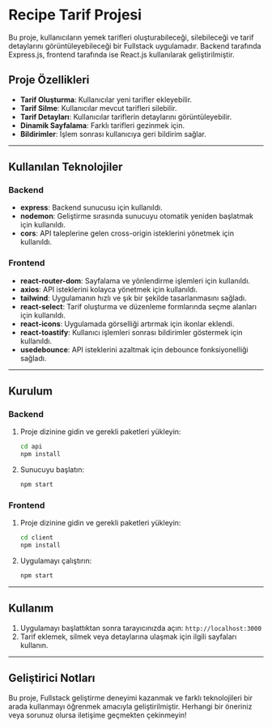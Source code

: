 # Recipe Tarif Projesi

Bu proje, kullanıcıların yemek tarifleri oluşturabileceği, silebileceği ve tarif detaylarını görüntüleyebileceği bir Fullstack uygulamadır. Backend tarafında Express.js, frontend tarafında ise React.js kullanılarak geliştirilmiştir.

## Proje Özellikleri

- **Tarif Oluşturma**: Kullanıcılar yeni tarifler ekleyebilir.
- **Tarif Silme**: Kullanıcılar mevcut tarifleri silebilir.
- **Tarif Detayları**: Kullanıcılar tariflerin detaylarını görüntüleyebilir.
- **Dinamik Sayfalama**: Farklı tarifleri gezinmek için.
- **Bildirimler**: İşlem sonrası kullanıcıya geri bildirim sağlar.

---

## Kullanılan Teknolojiler

### Backend

- **express**: Backend sunucusu için kullanıldı.
- **nodemon**: Geliştirme sırasında sunucuyu otomatik yeniden başlatmak için kullanıldı.
- **cors**: API taleplerine gelen cross-origin isteklerini yönetmek için kullanıldı.

### Frontend

- **react-router-dom**: Sayfalama ve yönlendirme işlemleri için kullanıldı.
- **axios**: API isteklerini kolayca yönetmek için kullanıldı.
- **tailwind**: Uygulamanın hızlı ve şık bir şekilde tasarlanmasını sağladı.
- **react-select**: Tarif oluşturma ve düzenleme formlarında seçme alanları için kullanıldı.
- **react-icons**: Uygulamada görselliği artırmak için ikonlar eklendi.
- **react-toastify**: Kullanıcı işlemleri sonrası bildirimler göstermek için kullanıldı.
- **usedebounce**: API isteklerini azaltmak için debounce fonksiyonelliği sağladı.

---

## Kurulum

### Backend

1. Proje dizinine gidin ve gerekli paketleri yükleyin:
   ```bash
   cd api
   npm install
   ```
2. Sunucuyu başlatın:
   ```bash
   npm start
   ```

### Frontend

1. Proje dizinine gidin ve gerekli paketleri yükleyin:
   ```bash
   cd client
   npm install
   ```
2. Uygulamayı çalıştırın:
   ```bash
   npm start
   ```

---

## Kullanım

1. Uygulamayı başlattıktan sonra tarayıcınızda açın: `http://localhost:3000`
2. Tarif eklemek, silmek veya detaylarına ulaşmak için ilgili sayfaları kullanın.

---

## Geliştirici Notları

Bu proje, Fullstack geliştirme deneyimi kazanmak ve farklı teknolojileri bir arada kullanmayı öğrenmek amacıyla geliştirilmiştir. Herhangi bir öneriniz veya sorunuz olursa iletişime geçmekten çekinmeyin!
